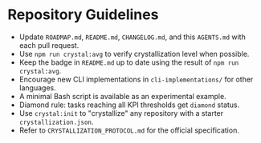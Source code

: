 # Repository Guidelines

- Update `ROADMAP.md`, `README.md`, `CHANGELOG.md`, and this `AGENTS.md` with each pull request.
- Use `npm run crystal:avg` to verify crystallization level when possible.
- Keep the badge in `README.md` up to date using the result of `npm run crystal:avg`.
- Encourage new CLI implementations in `cli-implementations/` for other languages.
- A minimal Bash script is available as an experimental example.
- Diamond rule: tasks reaching all KPI thresholds get `diamond` status.
- Use `crystal:init` to "crystallize" any repository with a starter `crystallization.json`.
- Refer to `CRYSTALLIZATION_PROTOCOL.md` for the official specification.
